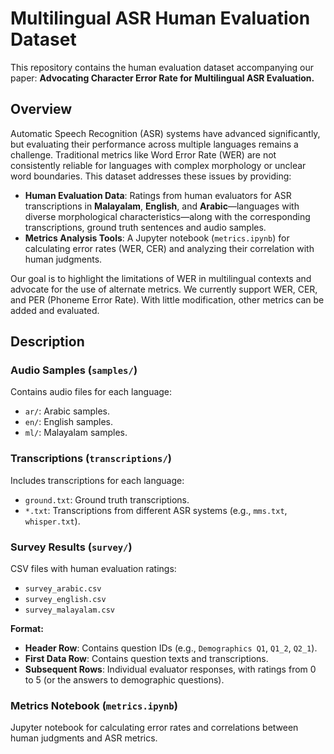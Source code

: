 # Multilingual ASR Human Evaluation Dataset

This repository contains the human evaluation dataset accompanying our paper: **Advocating Character Error Rate for Multilingual ASR Evaluation.**

## Overview

Automatic Speech Recognition (ASR) systems have advanced significantly, but evaluating their performance across multiple languages remains a challenge. Traditional metrics like Word Error Rate (WER) are not consistently reliable for languages with complex morphology or unclear word boundaries. This dataset addresses these issues by providing:

- **Human Evaluation Data**: Ratings from human evaluators for ASR transcriptions in **Malayalam**, **English**, and **Arabic**—languages with diverse morphological characteristics—along with the corresponding transcriptions, ground truth sentences and audio samples.
- **Metrics Analysis Tools**: A Jupyter notebook (`metrics.ipynb`) for calculating error rates (WER, CER) and analyzing their correlation with human judgments.

Our goal is to highlight the limitations of WER in multilingual contexts and advocate for the use of alternate metrics. We currently support WER, CER, and PER (Phoneme Error Rate). With little modification, other metrics can be added and evaluated.


## Description

### Audio Samples (`samples/`)

Contains audio files for each language:
- `ar/`: Arabic samples.
- `en/`: English samples.
- `ml/`: Malayalam samples.

### Transcriptions (`transcriptions/`)

Includes transcriptions for each language:
- `ground.txt`: Ground truth transcriptions.
- `*.txt`: Transcriptions from different ASR systems (e.g., `mms.txt`, `whisper.txt`).

### Survey Results (`survey/`)

CSV files with human evaluation ratings:
- `survey_arabic.csv`
- `survey_english.csv`
- `survey_malayalam.csv`

**Format:**
- **Header Row**: Contains question IDs (e.g., `Demographics Q1`, `Q1_2`, `Q2_1`).
- **First Data Row**: Contains question texts and transcriptions.
- **Subsequent Rows**: Individual evaluator responses, with ratings from 0 to 5 (or the answers to demographic questions).

### Metrics Notebook (`metrics.ipynb`)

Jupyter notebook for calculating error rates and correlations between human judgments and ASR metrics.
